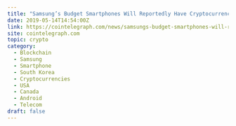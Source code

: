```yaml
---
title: "Samsung’s Budget Smartphones Will Reportedly Have Cryptocurrency and Blockchain Features"
date: 2019-05-14T14:54:00Z
link: https://cointelegraph.com/news/samsungs-budget-smartphones-will-reportedly-have-cryptocurrency-and-blockchain-features?utm_medium=RSS&utm_source=hune
site: cointelegraph.com
topic: crypto
category:
  - Blockchain
  - Samsung
  - Smartphone
  - South Korea
  - Cryptocurrencies
  - USA
  - Canada
  - Android
  - Telecom
draft: false
---
```

